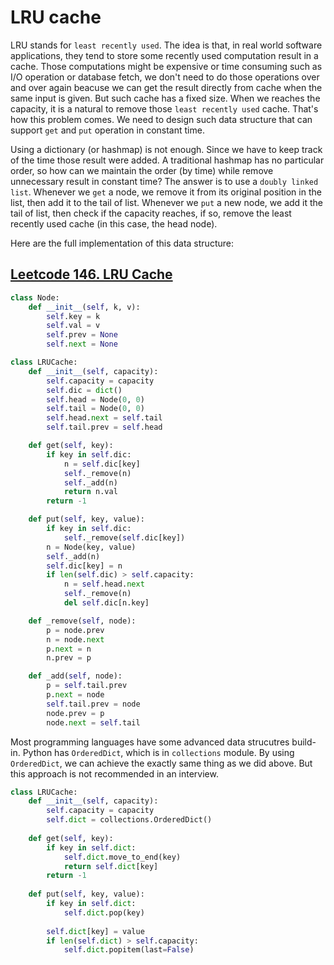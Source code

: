 # LRU cache

LRU stands for `least recently used`. The idea is that, in real world software applications, they tend to store some recently used computation result in a cache. Those computations might be expensive or time consuming such as I/O operation or database fetch, we don't need to do those operations over and over again beacuse we can get the result directly from cache when the same input is given. But such cache has a fixed size. When we reaches the capacity, it is a natural to remove those `least recently used` cache. That's how this problem comes. We need to design such data structure that can support `get` and `put` operation in constant time.

Using a dictionary (or hashmap) is not enough. Since we have to keep track of the time those result were added. A traditional hashmap has no particular order, so how can we maintain the order (by time) while remove unnecessary result in constant time? The answer is to use a `doubly linked list`. Whenever we `get` a node, we remove it from its original position in the list, then add it to the tail of list. Whenever we `put` a new node, we add it the tail of list, then check if the capacity reaches, if so, remove the least recently used cache (in this case, the head node). 

Here are the full implementation of this data structure:
## [Leetcode 146. LRU Cache](https://leetcode.com/problems/lru-cache/)

```Python
class Node:
    def __init__(self, k, v):
        self.key = k
        self.val = v
        self.prev = None
        self.next = None

class LRUCache:
    def __init__(self, capacity):
        self.capacity = capacity
        self.dic = dict()
        self.head = Node(0, 0)
        self.tail = Node(0, 0)
        self.head.next = self.tail
        self.tail.prev = self.head

    def get(self, key):
        if key in self.dic:
            n = self.dic[key]
            self._remove(n)
            self._add(n)
            return n.val
        return -1

    def put(self, key, value):
        if key in self.dic:
            self._remove(self.dic[key])
        n = Node(key, value)
        self._add(n)
        self.dic[key] = n
        if len(self.dic) > self.capacity:
            n = self.head.next
            self._remove(n)
            del self.dic[n.key]

    def _remove(self, node):
        p = node.prev
        n = node.next
        p.next = n
        n.prev = p

    def _add(self, node):
        p = self.tail.prev
        p.next = node
        self.tail.prev = node
        node.prev = p
        node.next = self.tail
```

Most programming languages have some advanced data strucutres build-in. Python has `OrderedDict`, which is in `collections` module. By using `OrderedDict`, we can achieve the exactly same thing as we did above. But this approach is not recommended in an interview.

```python
class LRUCache:
    def __init__(self, capacity):
        self.capacity = capacity
        self.dict = collections.OrderedDict()
    
    def get(self, key):
        if key in self.dict:
            self.dict.move_to_end(key)
            return self.dict[key]
        return -1
    
    def put(self, key, value):
        if key in self.dict:
            self.dict.pop(key)
            
        self.dict[key] = value
        if len(self.dict) > self.capacity:
            self.dict.popitem(last=False)
```